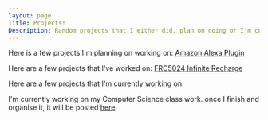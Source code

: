 ```yaml
---
layout: page
Title: Projects!
Description: Random projects that I either did, plan on doing or I'm currently working on
---
```


Here is a few projects I'm planning on working on:
[Amazon Alexa Plugin](https://github.com/catarinaburghi/Cat-plugin-for-Alexa)

Here are a few projects that I've worked on:
[FRC5024 Infinite Recharge](https://github.com/frc5024/InfiniteRecharge)

Here are a few projects that I'm currently working on:

I'm currently working on my Computer Science class work. once I finish and organise it, it will be posted [here](https://github.com/catarinaburghi/ICS3U)


